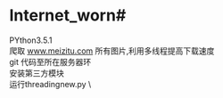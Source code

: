 # Internet_worn# 
PYthon3.5.1 \
爬取 www.meizitu.com 所有图片,利用多线程提高下载速度 \
git 代码至所在服务器环 \
安装第三方模块 \
运行threadingnew.py \
